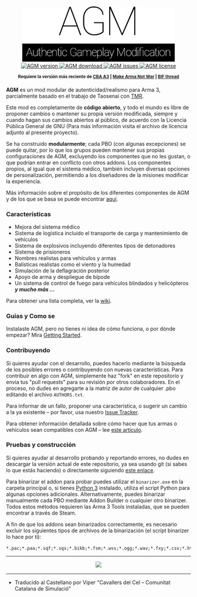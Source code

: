 <p align="center">
  <img src="https://raw.githubusercontent.com/KoffeinFlummi/AGM/master/.devfiles/Assets/Logo/agm_logo_black_transparent.png" height="150px" /><br />
  <a href="https://github.com/KoffeinFlummi/AGM/releases">
    <img src="http://img.shields.io/badge/release-0.95.1-green.svg?style=flat"
         alt="AGM version" />
  </a>
  <a href="https://github.com/KoffeinFlummi/AGM/releases/download/v0.95.1/AGM_v0.95.1.zip">
    <img src="http://img.shields.io/badge/download-22_MB-blue.svg?style=flat"
         alt="AGM download" />
  </a>
  <a href="https://github.com/KoffeinFlummi/AGM/issues">
    <img src="http://img.shields.io/github/issues/KoffeinFlummi/AGM.svg?style=flat"
         alt="AGM issues" />
  </a>
  <a href="https://github.com/KoffeinFlummi/AGM/blob/master/LICENSE">
    <img src="http://img.shields.io/badge/license-GPLv2-red.svg?style=flat"
         alt="AGM license" />
  </a>
</p>
<p align="center"><sup><strong>Requiere la versión más reciente de <a href="http://www.armaholic.com/page.php?id=18767">CBA A3</a> | <a href="http://makearmanotwar.com/entry/7jnWM53S2e">Make Arma Not War</a> | <a href="http://forums.bistudio.com/showthread.php?178253-Authentic-Gameplay-Modification">BIF thread</a></strong></sup></p>

**AGM** es un mod modular de autenticidad/realismo para Arma 3, parcialmente basado en el trabajo de Taosenai con [TMR](https://github.com/Taosenai/tmr).

Este mod es completamente de **código abierto**, y todo el mundo es libre de proponer cambios o mantener su propia versión modificada, siempre y cuando hagan sus cambios abiertos al público, de acuerdo con la Licencia Pública General de GNU (Para más información visita el archivo de licencia adjunto al presente proyecto).

Se ha construido **modularmente**; cada PBO (con algunas excepciones) se puede quitar, por lo que los grupos pueden mantener sus propias configuraciones de AGM, excluyendo los componentes que no les gustan, o que podrían entrar en conflicto con otros addons.
Los componentes propios, al igual que el sistema médico, también incluyen diversas opciones de personalización, permitiendo a los diseñadores de la misiones modificar la experiencia.

Más información sobre el propósito de los diferentes componentes de AGM y de los que se basa se puede encontrar [aquí](https://github.com/KoffeinFlummi/AGM/wiki#features).

### Características
* Mejora del sistema médico
* Sistema de logística incluido el transporte de carga y mantenimiento de vehículos
* Sistema de explosivos incluyendo diferentes tipos de detonadores
* Sistema de prisioneros
* Nombres realistas para vehículos y armas
* Balísticas realistas como el viento y la humedad
* Simulación de la deflagración posterior
* Apoyo de arma y despliegue de bípode
* Un sistema de control de fuego para vehículos blindados y helicópteros<br />
  ***y mucho más ...***

Para obtener una lista completa, ver la [wiki](https://github.com/KoffeinFlummi/AGM/wiki).

### Guías y Como se
Instalaste AGM, pero no tienes ni idea de cómo funciona, o por dónde empezar?
Mira [Getting Started](https://github.com/KoffeinFlummi/AGM/wiki/Getting-Started).

### Contribuyendo
Si quieres ayudar con el desarrollo, puedes hacerlo mediante la búsqueda de los posibles errores o contribuyendo con nuevas características. Para contribuir en algo con AGM, simplemente haz "fork" en este repositorio y envia tus "pull requests" para su revisión por otros colaboradores. En el proceso, no dudes en agregarte a la matriz de autor de cualquier .pbo editando el archivo `AUTHORS.txt`.

Para informar de un fallo, proponer una característica, o sugerir un cambio a la ya existente – por favor, usa  nuestro [Issue Tracker](https://github.com/KoffeinFlummi/AGM/issues).

Para obtener información detallada sobre cómo hacer que tus armas o vehículos sean compatibles con AGM – lee [este artículo](https://github.com/KoffeinFlummi/AGM/wiki/For-Addon-Makers).

### Pruebas y construcción
Si quieres ayudar al desarrollo probando y reportando errores, no dudes en descargar la versión actual de este repositorio, ya sea usando git (si sabes lo que estás haciendo) o directamente siguiendo [este enlace](https://github.com/KoffeinFlummi/AGM/archive/master.zip).

Para binarizar el addon para probar puedes utilizar el `binarizer.exe` en la carpeta principal o, si tienes [Python 3](https://www.python.org/) instalado, utiliza el script Python para algunas opciones adicionales. Alternativamente, puedes binarizar manualmente cada PBO mediante Addon Builder o cualquier otro binarizer. Todos estos métodos requieren las Arma 3 Tools instaladas, que se pueden encontrar a través de Steam.

A fin de que los addons sean binarizados correctamente, es necesario excluir los siguientes tipos de archivos de la binarización (el script binarizer lo hace por ti):
```
*.pac;*.paa;*.sqf;*.sqs;*.bikb;*.fsm;*.wss;*.ogg;*.wav;*.fxy;*.csv;*.html;*.lip;*.txt;*.wrp;*.bisurf;*.xml;*.hqf;
```

---
<p align="center"><a href="https://www.paypal.com/cgi-bin/webscr?cmd=_s-xclick&amp;hosted_button_id=HPAXPTVCNLDZS"><img src="https://www.paypalobjects.com/en_US/i/btn/btn_donateCC_LG.gif" style="max-width:100%;"></a></p>

---
- Traducido al Castellano por Viper "Cavallers del Cel – Comunitat Catalana de Simulació"
